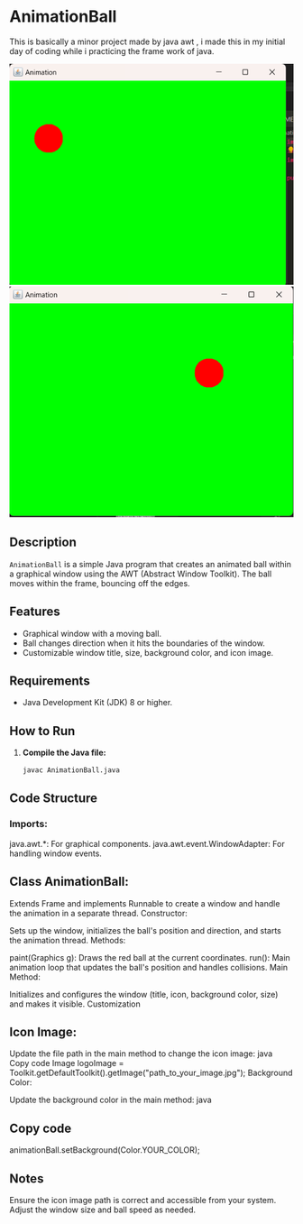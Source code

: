 # AnimationBall
This is basically a minor project made by java awt , i made this in my initial day of coding while i practicing the frame work of java.

![alt text](<Screenshot 2024-07-02 172116.png>)
![alt text](<Screenshot 2024-07-02 172103.png>)

## Description

`AnimationBall` is a simple Java program that creates an animated ball within a graphical window using the AWT (Abstract Window Toolkit). The ball moves within the frame, bouncing off the edges.

## Features

- Graphical window with a moving ball.
- Ball changes direction when it hits the boundaries of the window.
- Customizable window title, size, background color, and icon image.

## Requirements

- Java Development Kit (JDK) 8 or higher.

## How to Run

1. **Compile the Java file:**
   ```bash
   javac AnimationBall.java


## Code Structure
### Imports:

java.awt.*: For graphical components.
java.awt.event.WindowAdapter: For handling window events.

## Class AnimationBall:

Extends Frame and implements Runnable to create a window and handle the animation in a separate thread.
Constructor:

Sets up the window, initializes the ball's position and direction, and starts the animation thread.
Methods:

paint(Graphics g): Draws the red ball at the current coordinates.
run(): Main animation loop that updates the ball's position and handles collisions.
Main Method:

Initializes and configures the window (title, icon, background color, size) and makes it visible.
Customization
## Icon Image:

Update the file path in the main method to change the icon image:
java
Copy code
Image logoImage = Toolkit.getDefaultToolkit().getImage("path_to_your_image.jpg");
Background Color:

Update the background color in the main method:
java
## Copy code
animationBall.setBackground(Color.YOUR_COLOR);
## Notes
Ensure the icon image path is correct and accessible from your system.
Adjust the window size and ball speed as needed.
